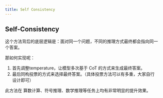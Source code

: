 ```yaml
---
title: Self Consistency
---
```


## Self-Consistency

这个方法背后的底层逻辑是：面对同一个问题，不同的推理方式最终都会指向同一个答案。

那如何实现呢：

1. 首先调整temperature，让模型多次基于 CoT 的方式来生成最终答案。
2. 最后同构投票的方式来选择最终答案。（具体投票方法可以有多重，大家自行设计即可）

此方法在 算数计算、符号推理、数学推理等任务上均有非常明显的提升效果。
